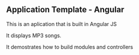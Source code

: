 ## Application Template - Angular

This is an aplication that is built in Angular JS

It displays MP3 songs.

It demostrates how to build modules and controllers
